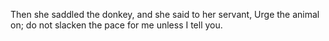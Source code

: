 Then she saddled the donkey, and she said to her servant, Urge the animal on; do not slacken the pace for me unless I tell you.
